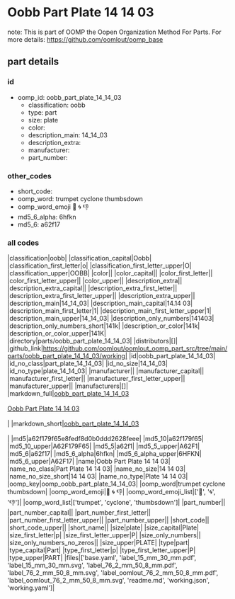 # Oobb Part Plate 14 14 03  

note: This is part of OOMP the Oopen Organization Method For Parts. For more details: https://github.com/oomlout/oomp_base

##  part details





### id
* oomp_id: oobb_part_plate_14_14_03
  * classification: oobb
  * type: part
  * size: plate
  * color: 
  * description_main: 14_14_03
  * description_extra: 
  * manufacturer: 
  * part_number: 

### other_codes
* short_code: 
* oomp_word: trumpet cyclone thumbsdown
* oomp_word_emoji :trumpet: :cyclone: :thumbsdown:
* md5_6_alpha: 6hfkn
* md5_6: a62f17

### all codes 
|classification|oobb|
|classification_capital|Oobb|
|classification_first_letter|o|
|classification_first_letter_upper|O|
|classification_upper|OOBB|
|color||
|color_capital||
|color_first_letter||
|color_first_letter_upper||
|color_upper||
|description_extra||
|description_extra_capital||
|description_extra_first_letter||
|description_extra_first_letter_upper||
|description_extra_upper||
|description_main|14_14_03|
|description_main_capital|14.14 03|
|description_main_first_letter|1|
|description_main_first_letter_upper|1|
|description_main_upper|14_14_03|
|description_only_numbers|141403|
|description_only_numbers_short|141k|
|description_or_color|141k|
|description_or_color_upper|141K|
|directory|parts/oobb_part_plate_14_14_03|
|distributors|[]|
|github_link|https://github.com/oomlout/oomlout_oomp_part_src/tree/main/parts/oobb_part_plate_14_14_03/working|
|id|oobb_part_plate_14_14_03|
|id_no_class|part_plate_14_14_03|
|id_no_size|14_14_03|
|id_no_type|plate_14_14_03|
|manufacturer||
|manufacturer_capital||
|manufacturer_first_letter||
|manufacturer_first_letter_upper||
|manufacturer_upper||
|manufacturers|[]|
|markdown_full|[oobb_part_plate_14_14_03](https://github.com/oomlout/oomlout_oomp_part_src/tree/main/parts/oobb_part_plate_14_14_03/working)<br>[](https://github.com/oomlout/oomlout_oomp_part_src/tree/main/parts/oobb_part_plate_14_14_03/working)<br>[Oobb Part Plate 14 14 03](https://github.com/oomlout/oomlout_oomp_part_src/tree/main/parts/oobb_part_plate_14_14_03/working)<br><br>|
|markdown_short|[oobb_part_plate_14_14_03](https://github.com/oomlout/oomlout_oomp_part_src/tree/main/parts/oobb_part_plate_14_14_03/working)<br><br>|
|md5|a62f179f65e8fedf8d0b0ddd2628feee|
|md5_10|a62f179f65|
|md5_10_upper|A62F179F65|
|md5_5|a62f1|
|md5_5_upper|A62F1|
|md5_6|a62f17|
|md5_6_alpha|6hfkn|
|md5_6_alpha_upper|6HFKN|
|md5_6_upper|A62F17|
|name|Oobb Part Plate 14 14 03|
|name_no_class|Part Plate 14 14 03|
|name_no_size|14 14 03|
|name_no_size_short|14 14 03|
|name_no_type|Plate 14 14 03|
|oomp_key|oomp_oobb_part_plate_14_14_03|
|oomp_word|trumpet cyclone thumbsdown|
|oomp_word_emoji|:trumpet: :cyclone: :thumbsdown:|
|oomp_word_emoji_list|[':trumpet:', ':cyclone:', ':thumbsdown:']|
|oomp_word_list|['trumpet', 'cyclone', 'thumbsdown']|
|part_number||
|part_number_capital||
|part_number_first_letter||
|part_number_first_letter_upper||
|part_number_upper||
|short_code||
|short_code_upper||
|short_name||
|size|plate|
|size_capital|Plate|
|size_first_letter|p|
|size_first_letter_upper|P|
|size_only_numbers||
|size_only_numbers_no_zeros||
|size_upper|PLATE|
|type|part|
|type_capital|Part|
|type_first_letter|p|
|type_first_letter_upper|P|
|type_upper|PART|
|files|['base.yaml', 'label_15_mm_30_mm.pdf', 'label_15_mm_30_mm.svg', 'label_76_2_mm_50_8_mm.pdf', 'label_76_2_mm_50_8_mm.svg', 'label_oomlout_76_2_mm_50_8_mm.pdf', 'label_oomlout_76_2_mm_50_8_mm.svg', 'readme.md', 'working.json', 'working.yaml']|
